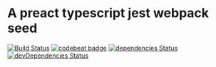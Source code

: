 # A preact typescript jest webpack seed

[![Build Status](https://travis-ci.org/jseto/preact-typescript-jest-webpack-seed.svg?branch=master)](https://travis-ci.org/jseto/preact-typescript-jest-webpack-seed) [![codebeat badge](https://codebeat.co/badges/8d092158-c69f-4613-a154-dbb5611f9a04)](https://codebeat.co/projects/github-com-jseto-preact-typescript-jest-webpack-seed-master)
[![dependencies Status](https://david-dm.org/jseto/preact-typescript-jest-webpack-seed/status.svg)](https://david-dm.org/jseto/preact-typescript-jest-webpack-seed) [![devDependencies Status](https://david-dm.org/jseto/preact-typescript-jest-webpack-seed/dev-status.svg)](https://david-dm.org/jseto/preact-typescript-jest-webpack-seed?type=dev)
